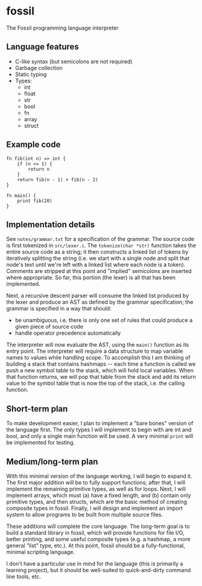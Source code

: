 # fossil

The Fossil programming language interpreter

## Language features

- C-like syntax (but semicolons are not required)
- Garbage collection
- Static typing
- Types:
  - int
  - float
  - str
  - bool
  - fn
  - array
  - struct

## Example code

```
fn fib(int n) => int {
    if (n <= 1) {
        return n
    }
    return fib(n - 1) + fib(n - 2)
}

fn main() {
    print fib(20)
}
```

## Implementation details

See `notes/grammar.txt` for a specification of the grammar.
The source code is first tokenized in `src/lexer.c`.
The `tokenize(char *str)` function takes the entire source code as a string; it then constructs a linked list of tokens by iteratively splitting the string (i.e. we start with a single node and split that node's text until we're left with a linked list where each node is a token).
Comments are stripped at this point and "implied" semicolons are inserted where appropriate.
So far, this portion (the lexer) is all that has been implemented.

Next, a recursive descent parser will consume the linked list produced by the lexer and produce an AST as defined by the grammar specification; the grammar is specified in a way that should:
- be unambiguous, i.e. there is only one set of rules that could produce a given piece of source code
- handle operator precedence automatically

The interpreter will now evaluate the AST, using the `main()` function as its entry point.
The interpreter will require a data structure to map variable names to values while handling scope.
To accomplish this I am thinking of building a stack that contains hashmaps -- each time a function is called we push a new symbol table to the stack, which will hold local variables.
When that function returns, we will pop that table from the stack and add its return value to the symbol table that is now the top of the stack, i.e. the calling function.

## Short-term plan

To make development easier, I plan to implement a "bare bones" version of the language first.
The only types I will implement to begin with are int and bool, and only a single main function will be used.
A very minimal `print` will be implemented for testing.

## Medium/long-term plan

With this minimal version of the language working, I will begin to expand it.
The first major addition will be to fully support functions; after that, I will implement the remaining primitive types, as well as for loops.
Next, I will implement arrays, which must (a) have a fixed length, and (b) contain only primitive types, and then structs, which are the basic method of creating composite types in fossil.
Finally, I will design and implement an import system to allow programs to be built from multiple source files.

These additions will complete the core language.
The long-term goal is to build a standard library in fossil, which will provide functions for file I/O, better printing, and some useful composite types (e.g. a hashmap, a more general "list" type, etc.).
At this point, fossil should be a fully-functional, minimal scripting language.

I don't have a particular use in mind for the language (this is primarily a learning project), but it should be well-suited to quick-and-dirty command line tools, etc.
